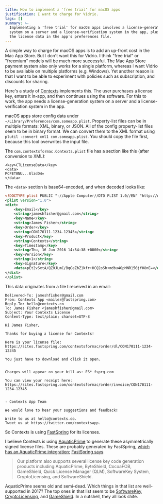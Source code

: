 ```yaml
---
title: How to implement a 'free trial' for macOS apps
justification: I want to charge for Vidrio.
tags: []
summary: >-
  Implementing a 'free trial' for macOS apps involves a license-generation
  system on a server and a license-verification system in the app, plus storing
  the license data in the app's preferences file.
---
```


A simple way to charge for macOS apps is to add an up-front cost in the Mac App Store. But I don't want this for Vidrio. I think "free trial" or "freemium" models will be much more successful. The Mac App Store payment system also only works for a single platform, whereas I want Vidrio to be available on multiple platforms (e.g. Windows). Yet another reason is that I want to be able to experiment with policies such as subscription, and discounts for sharing.

Here's a study of [Contexts](https://contexts.co/) implements this. The user purchases a license key, enters it in-app, and then continues using the software. For this to work, the app needs a license-generation system on a server and a license-verification system in the app.

macOS apps store config data under `~/Library/Preferences/com.someapp.plist`. Property-list files can be in multiple formats: XML, binary, or JSON. All of the config property-list files seem to be in binary format. We can convert them to the XML format using `plutil -convert xml1 com.someapp.plist`. You should copy the file first, because this tool overwrites the input file.

The `com.contextsformac.Contexts.plist` file has a section like this (after conversion to XML):

```
<key>CTLicenseData</key>
<data>
PCFET0NU...GlzdD4=
</data>
```

The `<data>` section is base64-encoded, and when decoded looks like:

```xml
<!DOCTYPE plist PUBLIC "-//Apple Computer//DTD PLIST 1.0//EN" "http://www.apple.com/DTDs/PropertyList-1.0.dtd">
<plist version="1.0">
<dict>
	<key>Email</key>
	<string>jameshfisher@gmail.com</string>
	<key>Name</key>
	<string>James Fisher</string>
	<key>Order</key>
	<string>CON170111-1234-12345</string>
	<key>Product</key>
	<string>Contexts</string>
	<key>Timestamp</key>
	<string>Thu, 16 Jun 2016 14:54:38 +0000</string>
	<key>Version</key>
	<string>1</string>
	<key>Signature</key>
	<data>pEt2vSxtA/QZ0JLmC/BqGeZbZ1kfr+HCQ2oSb+mdbu4OpMNR150jf08nE=</data>
</dict>
</plist>
```

This data originates from a file I received in an email:

```
Delivered-To: jameshfisher@gmail.com
From: Contexts App <mailer@fastspring.com>
Reply-To: hello@contexts.co
To: James Fisher <jameshfisher@gmail.com>
Subject: Your Contexts License
Content-Type: text/plain; charset=UTF-8

Hi James Fisher,

Thanks for buying a license for Contexts!

Here is your license file:
https://sites.fastspring.com/contextsformac/order/dl/CON170111-1234-12345

You just have to download and click it open.


Charges will appear on your bill as: FS* fsprg.com

You can view your receipt here:
https://sites.fastspring.com/contextsformac/order/invoice/CON170111-1234-12345


- Contexts App Team

We would love to hear your suggestions and feedback!

Write to us at hello@contexts.co.
Tweet us at https://twitter.com/contextsapp.
```

So Contexts is using [FastSpring](https://fastspring.com/) for its licenses.

I believe Contexts is using [AquaticPrime](https://github.com/bdrister/AquaticPrime) to generate these asymmetrically signed license files. These are probably generated by FastSpring, [which has an AquaticPrime integration](https://support.fastspring.com/hc/en-us/articles/207438806-AquaticPrime-License-Generator); [FastSpring says](https://fastspring.com/features/purchases/)

> Our platform also supports several license key code generation products including AquaticPrime, ByteShield, CocoaFOB, GameShield, Quick License Manager (QLM), SoftwareKey System, CryptoLicensing, and SoftwareShield.

AquaticPrime seems old and semi-dead. Which things in that list are well-supported in 2017? The top ones in that list seem to be [SoftwareKey](https://www.softwarekey.com/product-list/), [CryptoLicensing](http://www.ssware.com/cryptolicensing/cryptolicensing_net.htm), and [GameShield](http://www.gameshield.com/Product). In a nutshell, they all look shite.
